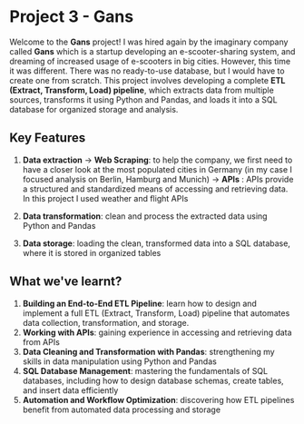 # **Project 3 - Gans**

Welcome to the **Gans** project! I was hired again by the imaginary company called **Gans** which is a startup developing an e-scooter-sharing system, and dreaming of increased usage of e-scooters in big cities.
However, this time it was different. There was no ready-to-use database, but I would have to create one from scratch. 
This project involves developing a complete **ETL (Extract, Transform, Load) pipeline**, which extracts data from multiple sources, transforms it using Python and Pandas, and loads it into a SQL database for organized storage and analysis.

## Key Features

1. **Data extraction**
   -> **Web Scraping**: to help the company, we first need to have a closer look at the most populated cities in Germany (in my case I focused analysis on Berlin, Hamburg and Munich)
   -> **APIs** : APIs provide a structured and standardized means of accessing and retrieving data. In this project I used weather and flight APIs
   
2. **Data transformation**: clean and process the extracted data using Python and Pandas
   
3. **Data storage**: loading the clean, transformed data into a SQL database, where it is stored in organized tables


## What we've learnt?

1. **Building an End-to-End ETL Pipeline**: learn how to design and implement a full ETL (Extract, Transform, Load) pipeline that automates data collection, transformation, and storage.
2. **Working with APIs**: gaining experience in accessing and retrieving data from APIs
3. **Data Cleaning and Transformation with Pandas**: strengthening my skills in data manipulation using Python and Pandas
4. **SQL Database Management**: mastering the fundamentals of SQL databases, including how to design database schemas, create tables, and insert data efficiently
5. **Automation and Workflow Optimization**: discovering how ETL pipelines benefit from automated data processing and storage

